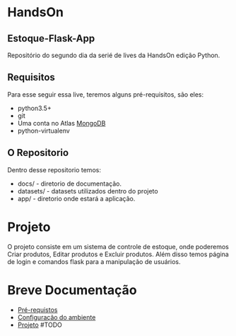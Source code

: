 # HandsOn
## Estoque-Flask-App

Repositório do segundo dia da serié de lives da HandsOn edição Python.

## Requisitos

Para esse seguir essa live, teremos alguns pré-requisitos, são eles:

- python3.5+
- git
- Uma conta no Atlas [MongoDB](https://www.mongodb.com/cloud/atlas)
- python-virtualenv

## O Repositorio

Dentro desse repositorio temos:

- docs/ - diretorio de documentação.
- datasets/ - datasets utilizados dentro do projeto
- app/ - diretorio onde estará a aplicação.
 
# Projeto

O projeto consiste em um sistema de controle de estoque, onde poderemos Criar produtos, Editar produtos e Excluir produtos. Além disso temos página de login e comandos flask para a manipulação de usuários.

# Breve Documentação


- [Pré-requistos](docs/requisitos.md)
- [Configuração do ambiente](docs/conf_ambiente.md)
- [Projeto]() #TODO
